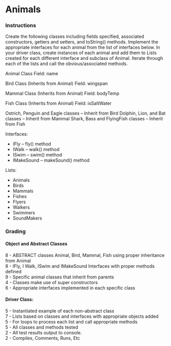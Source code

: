 # Animals

### Instructions

Create the following classes including fields specified, associated constructors, getters and setters, and toString() methods. Implement the appropriate interfaces for each animal from the list of interfaces below. In your driver class, create instances of each animal and add them to Lists created for each different interface and subclass of Animal. Iterate through each of the lists and call the obvious/associated methods.

Animal Class
	Field: name

Bird Class (Inherits from Animal)
	Field: wingspan

Mammal Class (Inherits from Animal)
	Field: bodyTemp

Fish Class (Inherits from Animal)
	Field: isSaltWater


Ostrich, Penguin and Eagle classes – Inherit from Bird
Dolphin, Lion, and Bat classes – Inherit from Mammal
Shark, Bass and FlyingFish classes – Inherit from Fish

Interfaces:
- IFly – fly() method
- IWalk – walk() method
- ISwim – swim() method
- IMakeSound – makeSound() method

Lists:
- Animals
- Birds
- Mammals
- Fishes
- Flyers
- Walkers
- Swimmers
- SoundMakers 
 

### Grading

#### Object and Abstract Classes
8 - ABSTRACT classes Animal, Bird, Mammal, Fish using proper inheritance from Animal  
8 - IFly, I Walk, ISwim and IMakeSound Interfaces with proper methods defined  
9 - Specific animal classes that inherit from parents  
4 - Classes make use of super constructors  
6 - Appropriate interfaces implemented in each specific class  

#### Driver Class:
5 - Instantiated example of each non-abstract class  
7 - Lists based on classes and interfaces with appropriate objects added  
5 - For loops to process each list and call appropriate methods  
5 - All classes and methods tested  
2 - All test results output to console.  
2 - Compiles, Comments, Runs, Etc  
